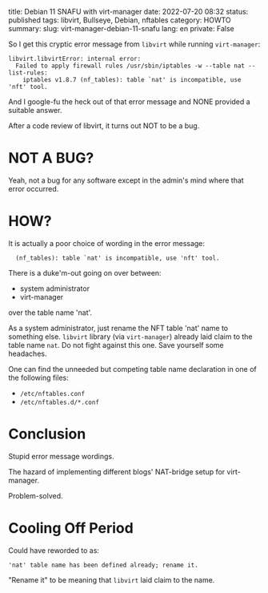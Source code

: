 title: Debian 11 SNAFU with virt-manager
date: 2022-07-20 08:32
status: published
tags: libvirt, Bullseye, Debian, nftables
category: HOWTO
summary: 
slug: virt-manager-debian-11-snafu
lang: en
private: False

So I get this cryptic error message from `libvirt` while running `virt-manager`:

```
libvirt.libvirtError: internal error: 
  Failed to apply firewall rules /usr/sbin/iptables -w --table nat --list-rules: 
    iptables v1.8.7 (nf_tables): table `nat' is incompatible, use 'nft' tool. 
```

And I google-fu the heck out of that error message and NONE provided a suitable answer.

After a code review of libvirt, it turns out NOT to be a bug.

# NOT A BUG?

Yeah, not a bug for any software except in the admin's mind where that error occurred.

# HOW?

It is actually a poor choice of wording in the error message:

```
  (nf_tables): table `nat' is incompatible, use 'nft' tool.
```

There is a duke'm-out going on over between:

* system administrator
* virt-manager

over the table name 'nat'.


As a system administrator, just rename the NFT table 'nat' name to something else.  `libvirt` library (via `virt-manager`) already laid claim to the table name `nat`.  Do not fight against this one.  Save yourself some headaches.

One can find the unneeded but competing table name declaration in one of the following files:

* `/etc/nftables.conf`
* `/etc/nftables.d/*.conf`


# Conclusion

Stupid error message wordings.

The hazard of implementing different blogs' NAT-bridge setup for virt-manager.

Problem-solved.

# Cooling Off Period

Could have reworded to as:

```
'nat' table name has been defined already; rename it.
```

"Rename it" to be meaning that `libvirt` laid claim to the name.



